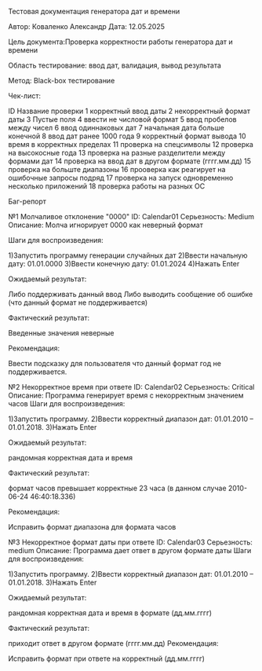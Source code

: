 Тестовая документация генератора дат и времени

Автор: Коваленко Александр
Дата: 12.05.2025

Цель документа:Проверка корректности работы генератора дат и времени

Область тестирование: ввод дат, валидация, вывод результата

Метод: Black-box тестирование

Чек-лист:

ID 	Название проверки
1	корректный ввод даты
2	некорректный формат даты
3	Пустые поля
4	ввести не числовой формат
5	ввод пробелов между чисел
6	ввод одиннаковых дат
7	начальная дата больше конечной
8	ввод дат ранее 1000 года
9	корректный формат вывода
10	время в корректных пределах
11	проверка на спецсимволы
12	проверка на высокосные года
13	проверка на разные разделители между формами дат
14	проверка на ввод дат в другом формате (гггг.мм.дд)
15	проверка на больште диапазоны
16	прооверка как реагирует на ошибочные запросы подряд
17	проверка на запуск одновременно несколько приложений
18	проверка работы на разных ОС

Баг-репорт

№1 Молчаливое отклонение  "0000"
ID: Calendar01
Серьезность: Medium
Описание:
Молча игнорирует 0000 как неверный формат

Шаги для воспроизведения:

1)Запустить программу генерации случайных дат
2)Ввести начальную дату: 01.01.0000
3)Ввести конечную дату: 01.01.2024
4)Нажать Enter

Ожидаемый результат:

Либо поддерживать данный ввод
Либо выводить сообщение об ошибке (что данный формат не поддерживается)

Фактический результат:

Введенные значения неверные

Рекомендация:

Ввести подсказку для пользователя что данный формат год не поддерживается.

№2 Некорректное время при ответе
ID: Calendar02
Серьезность: Critical
Описание:
Программа генерирует время с некорректным значением часов
Шаги для воспроизведения:

1)Запустить программу.
2)Ввести корректный диапазон дат: 01.01.2010 – 01.01.2018.
3)Нажать Enter

Ожидаемый результат:

рандомная корректная дата и время

Фактический результат:

формат часов превышает корректные 23 часа (в данном случае 2010-06-24 46:40:18.336)

Рекомендация:

Исправить формат диапазона для формата часов


№3 Некорректное формат даты при ответе
ID: Calendar03
Серьезность: medium
Описание:
Программа дает ответ в другом формате даты
Шаги для воспроизведения:

1)Запустить программу.
2)Ввести корректный диапазон дат: 01.01.2010 – 01.01.2018.
3)Нажать Enter

Ожидаемый результат:

рандомная корректная дата и время в формате (дд.мм.гггг)

Фактический результат:

приходит ответ в другом формате (гггг.мм.дд)
Рекомендация:

Исправить формат при ответе на корректный (дд.мм.гггг)

